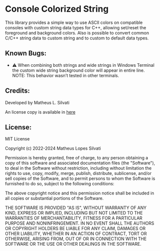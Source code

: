 # Console Colorized String

This library provides a simple way to use ASCII colors on compatible consoles with custom string data types for C++, allowing set/reset the foreground and background colors. Also is possible to convert common C/C++ string data to custom string and to custom to default data types.

## Known Bugs:

* ⚠ When combining both strings and wide strings in Windows Terminal the custom wide string background color will appear in entire line. NOTE: This behavior wasn’t tested in other terminals.

## Credits:

Developed by Matheus L. Silvati

An license copy is available in [here](/LICENSE.txt)

## License:

MIT License

Copyright (c) 2022-2024 Matheus Lopes Silvati

Permission is hereby granted, free of charge, to any person obtaining a copy
of this software and associated documentation files (the "Software"), to deal
in the Software without restriction, including without limitation the rights
to use, copy, modify, merge, publish, distribute, sublicense, and/or sell
copies of the Software, and to permit persons to whom the Software is
furnished to do so, subject to the following conditions:

The above copyright notice and this permission notice shall be included in all
copies or substantial portions of the Software.

THE SOFTWARE IS PROVIDED "AS IS", WITHOUT WARRANTY OF ANY KIND, EXPRESS OR
IMPLIED, INCLUDING BUT NOT LIMITED TO THE WARRANTIES OF MERCHANTABILITY,
FITNESS FOR A PARTICULAR PURPOSE AND NONINFRINGEMENT. IN NO EVENT SHALL THE
AUTHORS OR COPYRIGHT HOLDERS BE LIABLE FOR ANY CLAIM, DAMAGES OR OTHER
LIABILITY, WHETHER IN AN ACTION OF CONTRACT, TORT OR OTHERWISE, ARISING FROM,
OUT OF OR IN CONNECTION WITH THE SOFTWARE OR THE USE OR OTHER DEALINGS IN THE
SOFTWARE.
